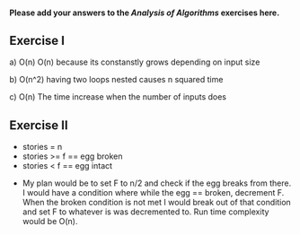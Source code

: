 #### Please add your answers to the ***Analysis of  Algorithms*** exercises here.

## Exercise I

a) O(n)
O(n) because its constanstly grows depending on input size

b) O(n^2)
having two loops nested causes n squared time

c) O(n)
The time increase when the number of inputs does
## Exercise II
- stories = n
- stories >= f == egg broken
- stories < f == egg intact

+ My plan would be to set F to n/2 and check if the egg breaks from there. I would have a condition where while the egg == broken, decrement F. When the broken condition is not met I would break out of that condition and set F to whatever is was decremented to. Run time complexity would be O(n).
